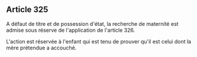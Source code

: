 Article 325
----
A défaut de titre et de possession d'état, la recherche de maternité est admise
sous réserve de l'application de l'article 326.

L'action est réservée à l'enfant qui est tenu de prouver qu'il est celui dont la
mère prétendue a accouché.
